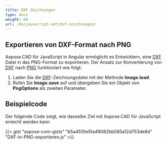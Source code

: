 ```yaml
---
title: DXF Zeichnungen
type: docs
weight: 60
url: /de/javascript-net/dxf-zeichnungen/
---
```


## **Exportieren von DXF-Format nach PNG**

Aspose.CAD für JavaScript in Angular ermöglicht es Entwicklern, eine [DXF](https://docs.fileformat.com/cad/dxf/) Datei in das PNG-Format zu exportieren.
Der Ansatz zur Konvertierung von [DXF](https://docs.fileformat.com/cad/dxf/) nach [PNG](https://docs.fileformat.com/image/png/) funktioniert wie folgt:

1. Laden Sie die [DXF](https://docs.fileformat.com/cad/dxf/)-Zeichnungsdatei mit der Methode **Image.load**.
1. Rufen Sie **Image.save** auf und übergeben Sie ein Objekt von **PngOptions** als zweiten Parameter.

## Beispielcode

Der folgende Code zeigt, wie dasselbe Ziel mit Aspose.CAD für JavaScript erreicht werden kann

{{< gist "aspose-com-gists" "b5a4510e5fa49082bb585a12d753de8d" "DXF-in-PNG-exportieren.js" >}}
